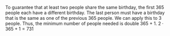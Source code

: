 To guarantee that at least two people share the same birthday, the first 365 people each have a different birthday.
The last person must have a birthday that is the same as one of the previous 365 people.
We can apply this to 3 people.
Thus, the minimum number of people needed is double 365 + 1.
$2 \cdot 365 + 1 = 731$
